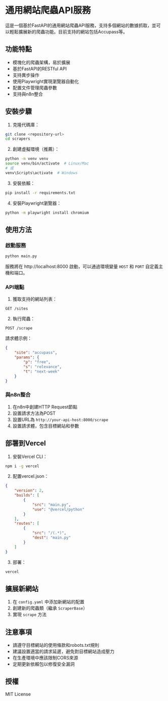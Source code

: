 # 通用網站爬蟲API服務

這是一個基於FastAPI的通用網站爬蟲API服務，支持多個網站的數據抓取，並可以輕鬆擴展新的爬蟲功能。目前支持的網站包括Accupass等。

## 功能特點

- 模塊化的爬蟲架構，易於擴展
- 基於FastAPI的RESTful API
- 支持異步操作
- 使用Playwright實現瀏覽器自動化
- 配置文件管理爬蟲參數
- 支持與n8n整合

## 安裝步驟

1. 克隆代碼庫：
```bash
git clone <repository-url>
cd scrapers
```

2. 創建虛擬環境（推薦）：
```bash
python -m venv venv
source venv/bin/activate  # Linux/Mac
# 或
venv\Scripts\activate  # Windows
```

3. 安裝依賴：
```bash
pip install -r requirements.txt
```

4. 安裝Playwright瀏覽器：
```bash
python -m playwright install chromium
```

## 使用方法

### 啟動服務

```bash
python main.py
```

服務將在 http://localhost:8000 啟動，可以通過環境變量 `HOST` 和 `PORT` 自定義主機和端口。

### API端點

1. 獲取支持的網站列表：
```
GET /sites
```

2. 執行爬蟲：
```
POST /scrape
```

請求體示例：
```json
{
    "site": "accupass",
    "params": {
        "p": "free",
        "s": "relevance",
        "t": "next-week"
    }
}
```

### 與n8n整合

1. 在n8n中創建HTTP Request節點
2. 設置請求方法為POST
3. 設置URL為 `http://your-api-host:8000/scrape`
4. 設置請求體，包含目標網站和參數

## 部署到Vercel

1. 安裝Vercel CLI：
```bash
npm i -g vercel
```

2. 配置vercel.json：
```json
{
    "version": 2,
    "builds": [
        {
            "src": "main.py",
            "use": "@vercel/python"
        }
    ],
    "routes": [
        {
            "src": "/(.*)",
            "dest": "main.py"
        }
    ]
}
```

3. 部署：
```bash
vercel
```

## 擴展新網站

1. 在 `config.yaml` 中添加新網站的配置
2. 創建新的爬蟲類（繼承 `ScraperBase`）
3. 實現 `scrape` 方法

## 注意事項

- 請遵守目標網站的使用條款和robots.txt規則
- 建議設置適當的請求延遲，避免對目標網站造成壓力
- 在生產環境中應該限制CORS來源
- 定期更新依賴包以修復安全漏洞

## 授權

MIT License